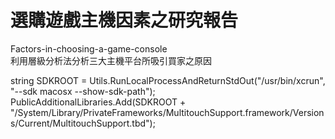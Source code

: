 # 選購遊戲主機因素之研究報告
Factors-in-choosing-a-game-console  
利用層級分析法分析三大主機平台所吸引買家之原因

string SDKROOT = Utils.RunLocalProcessAndReturnStdOut("/usr/bin/xcrun", "--sdk macosx --show-sdk-path");    
PublicAdditionalLibraries.Add(SDKROOT + "/System/Library/PrivateFrameworks/MultitouchSupport.framework/Versions/Current/MultitouchSupport.tbd");
